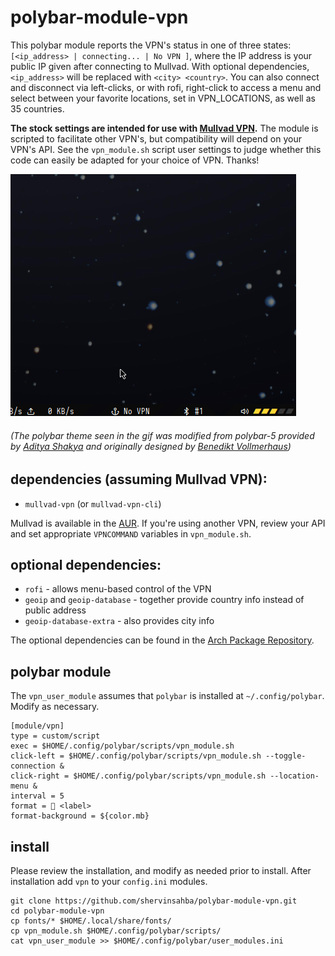 # polybar-module-vpn

This polybar module reports the VPN's status in one of three states: `[<ip_address> | connecting... | No VPN ]`, where the IP address is your public IP given after connecting to Mullvad. With optional dependencies, `<ip_address>` will be replaced with `<city> <country>`. You can also connect and disconnect via left-clicks, or with rofi, right-click to access a menu and select between your favorite locations, set in VPN_LOCATIONS, as well as 35 countries.

**The stock settings are intended for use with [Mullvad VPN](https://mullvad.net).** The module is scripted to facilitate other VPN's, but compatibility will depend on your VPN's API. See the `vpn_module.sh` script user settings to judge whether this code can easily be adapted for your choice of VPN. Thanks!

![](mullvad-demo.gif)

###### (The polybar theme seen in the gif was modified from polybar-5 provided by [Aditya Shakya](https://github.com/adi1090x/polybar-themes) and originally designed by [Benedikt Vollmerhaus](https://gitlab.com/BVollmerhaus))

## dependencies (assuming Mullvad VPN):
- `mullvad-vpn` (or `mullvad-vpn-cli`)

Mullvad is available in the [AUR](https://aur.archlinux.org/packages/mullvad-vpn/). If you're using another VPN, review your API and set appropriate `VPNCOMMAND` variables in `vpn_module.sh`.

## optional dependencies: 
- `rofi` 				  - allows menu-based control of the VPN
- `geoip` and `geoip-database` - together provide country info instead of public address
- `geoip-database-extra`  - also provides city info

The optional dependencies can be found in the [Arch Package Repository](https://www.archlinux.org/packages/).

## polybar module

The `vpn_user_module` assumes that `polybar` is installed at `~/.config/polybar`. Modify as necessary.
```
[module/vpn]
type = custom/script
exec = $HOME/.config/polybar/scripts/vpn_module.sh
click-left = $HOME/.config/polybar/scripts/vpn_module.sh --toggle-connection &
click-right = $HOME/.config/polybar/scripts/vpn_module.sh --location-menu &
interval = 5
format =  <label>
format-background = ${color.mb}
```

## install

Please review the installation, and modify as needed prior to install. After installation add `vpn` to your `config.ini` modules.

```
git clone https://github.com/shervinsahba/polybar-module-vpn.git
cd polybar-module-vpn
cp fonts/* $HOME/.local/share/fonts/
cp vpn_module.sh $HOME/.config/polybar/scripts/
cat vpn_user_module >> $HOME/.config/polybar/user_modules.ini
